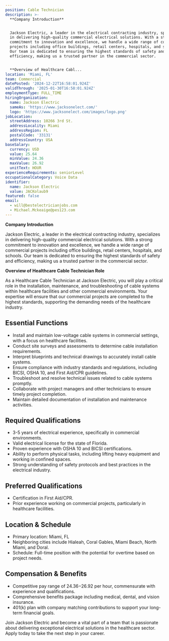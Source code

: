 ```yaml
---
position: Cable Technician
description: >-
  **Company Introduction**


  Jackson Electric, a leader in the electrical contracting industry, specializes
  in delivering high-quality commercial electrical solutions. With a strong
  commitment to innovation and excellence, we handle a wide range of commercial
  projects including office buildings, retail centers, hospitals, and schools.
  Our team is dedicated to ensuring the highest standards of safety and
  efficiency, making us a trusted partner in the commercial sector.


  **Overview of Healthcare Cabl...
location: 'Miami, FL'
team: Commercial
datePosted: '2024-12-22T16:58:01.924Z'
validThrough: '2025-01-30T16:58:01.924Z'
employmentType: FULL_TIME
hiringOrganization:
  name: Jackson Electric
  sameAs: 'https://www.jacksonelect.com/'
  logo: 'https://www.jacksonelect.com/images/logo.png'
jobLocation:
  streetAddress: 10266 3rd St.
  addressLocality: Miami
  addressRegion: FL
  postalCode: '33131'
  addressCountry: USA
baseSalary:
  currency: USD
  value: 25.64
  minValue: 24.36
  maxValue: 26.92
  unitText: HOUR
experienceRequirements: seniorLevel
occupationalCategory: Voice Data
identifier:
  name: Jackson Electric
  value: JACKolaub9
featured: false
email:
  - will@bestelectricianjobs.com
  - Michael.Mckeaige@pes123.com
---
```




**Company Introduction**

Jackson Electric, a leader in the electrical contracting industry, specializes in delivering high-quality commercial electrical solutions. With a strong commitment to innovation and excellence, we handle a wide range of commercial projects including office buildings, retail centers, hospitals, and schools. Our team is dedicated to ensuring the highest standards of safety and efficiency, making us a trusted partner in the commercial sector.

**Overview of Healthcare Cable Technician Role**

As a Healthcare Cable Technician at Jackson Electric, you will play a critical role in the installation, maintenance, and troubleshooting of cable systems within healthcare facilities and other commercial environments. Your expertise will ensure that our commercial projects are completed to the highest standards, supporting the demanding needs of the healthcare industry.

## Essential Functions

- Install and maintain low-voltage cable systems in commercial settings, with a focus on healthcare facilities.
- Conduct site surveys and assessments to determine cable installation requirements.
- Interpret blueprints and technical drawings to accurately install cable systems.
- Ensure compliance with industry standards and regulations, including BICSI, OSHA 10, and First Aid/CPR guidelines.
- Troubleshoot and resolve technical issues related to cable systems promptly.
- Collaborate with project managers and other technicians to ensure timely project completion.
- Maintain detailed documentation of installation and maintenance activities.

## Required Qualifications

- 3-5 years of electrical experience, specifically in commercial environments.
- Valid electrical license for the state of Florida.
- Proven experience with OSHA 10 and BICSI certifications.
- Ability to perform physical tasks, including lifting heavy equipment and working in confined spaces.
- Strong understanding of safety protocols and best practices in the electrical industry.

## Preferred Qualifications

- Certification in First Aid/CPR.
- Prior experience working on commercial projects, particularly in healthcare facilities.

## Location & Schedule

- Primary location: Miami, FL
- Neighboring cities include Hialeah, Coral Gables, Miami Beach, North Miami, and Doral.
- Schedule: Full-time position with the potential for overtime based on project needs.

## Compensation & Benefits

- Competitive pay range of $24.36-$26.92 per hour, commensurate with experience and qualifications.
- Comprehensive benefits package including medical, dental, and vision insurance.
- 401(k) plan with company matching contributions to support your long-term financial goals.

Join Jackson Electric and become a vital part of a team that is passionate about delivering exceptional electrical solutions in the healthcare sector. Apply today to take the next step in your career.
